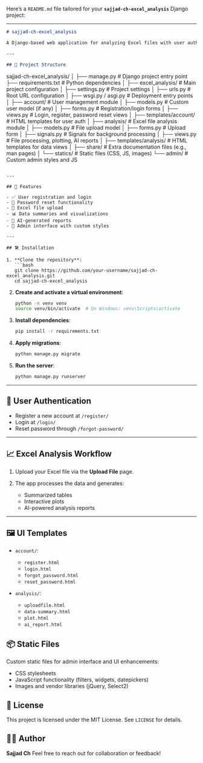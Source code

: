 Here’s a `README.md` file tailored for your **`sajjad-ch-excel_analysis`** Django project:

---

```markdown
# sajjad-ch-excel_analysis

A Django-based web application for analyzing Excel files with user authentication and AI-assisted reporting. This project supports user registration, file uploads, and interactive data visualization.

---

## 📁 Project Structure

```

sajjad-ch-excel\_analysis/
│
├── manage.py               # Django project entry point
├── requirements.txt        # Python dependencies
│
├── excel\_analysis/         # Main project configuration
│   ├── settings.py         # Project settings
│   ├── urls.py             # Root URL configuration
│   ├── wsgi.py / asgi.py   # Deployment entry points
│
├── account/                # User management module
│   ├── models.py           # Custom user model (if any)
│   ├── forms.py            # Registration/login forms
│   ├── views.py            # Login, register, password reset views
│   ├── templates/account/  # HTML templates for user auth
│
├── analysis/               # Excel file analysis module
│   ├── models.py           # File upload model
│   ├── forms.py            # Upload form
│   ├── signals.py          # Signals for background processing
│   ├── views.py            # File processing, plotting, AI reports
│   ├── templates/analysis/ # HTML templates for data views
│
├── share/                  # Extra documentation files (e.g., man pages)
│
└── statics/                # Static files (CSS, JS, images)
└── admin/              # Custom admin styles and JS

````

---

## 🚀 Features

- ✅ User registration and login
- 🔐 Password reset functionality
- 📁 Excel file upload
- 📊 Data summaries and visualizations
- 🧠 AI-generated reports
- 📂 Admin interface with custom styles

---

## 🛠 Installation

1. **Clone the repository**:
   ```bash
   git clone https://github.com/your-username/sajjad-ch-excel_analysis.git
   cd sajjad-ch-excel_analysis
````

2. **Create and activate a virtual environment**:

   ```bash
   python -m venv venv
   source venv/bin/activate  # On Windows: venv\Scripts\activate
   ```

3. **Install dependencies**:

   ```bash
   pip install -r requirements.txt
   ```

4. **Apply migrations**:

   ```bash
   python manage.py migrate
   ```

5. **Run the server**:

   ```bash
   python manage.py runserver
   ```

---

## 👤 User Authentication

* Register a new account at `/register/`
* Login at `/login/`
* Reset password through `/forgot-password/`

---

## 📈 Excel Analysis Workflow

1. Upload your Excel file via the **Upload File** page.
2. The app processes the data and generates:

   * Summarized tables
   * Interactive plots
   * AI-powered analysis reports

---

## 🖼 UI Templates

* `account/`:

  * `register.html`
  * `login.html`
  * `forgot_password.html`
  * `reset_password.html`

* `analysis/`:

  * `uploadfile.html`
  * `data-summary.html`
  * `plot.html`
  * `ai_report.html`



## 📦 Static Files

Custom static files for admin interface and UI enhancements:

* CSS stylesheets
* JavaScript functionality (filters, widgets, datepickers)
* Images and vendor libraries (jQuery, Select2)



## 📄 License

This project is licensed under the MIT License. See `LICENSE` for details.



## 🙋‍♂️ Author

**Sajjad Ch**
Feel free to reach out for collaboration or feedback!



